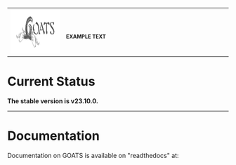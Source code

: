 <!-- <table style="width:100%">
<tr>
  <td><img src="./graphics/GOATS_logo.png" width="100" height="100"></td>
</tr>
<tr>
  <td><font size="18">Gemini Observation and Analysis of Targets System/font></td>
</tr>
</table>
 -->


<table>
<tr>
<th align="center">
<!-- <img width="441" height="1"> -->
<img src="./graphics/GOATS_logo.png" width="200" height="100">
</th>
<th align="left">
<img width="600" height="1">
<p> 
<small>
EXAMPLE TEXT
</small>
</p>
</th>
</tr>
</table>


# Current Status
**The stable version is v23.10.0.**  

---
# Documentation
Documentation on GOATS is available on "readthedocs" at:

